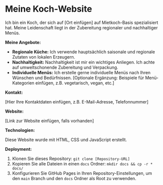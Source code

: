 # Meine Koch-Website

Ich bin ein Koch, der sich auf [Ort einfügen] auf Mietkoch-Basis spezialisiert hat.  Meine Leidenschaft liegt in der Zubereitung regionaler und nachhaltiger Menüs.

**Meine Angebote:**

* **Regionale Küche:** Ich verwende hauptsächlich saisonale und regionale Zutaten von lokalen Erzeugern.
* **Nachhaltigkeit:**  Nachhaltigkeit ist mir ein wichtiges Anliegen. Ich achte auf umweltschonende Zubereitung und Verpackung.
* **Individuelle Menüs:** Ich erstelle gerne individuelle Menüs nach Ihren Wünschen und Bedürfnissen.  [Optionale Ergänzung:  Beispiele für Menü-Kategorien einfügen, z.B.  vegetarisch, vegan, etc.]

**Kontakt:**

[Hier Ihre Kontaktdaten einfügen, z.B. E-Mail-Adresse, Telefonnummer]

**Website:**

[Link zur Website einfügen, falls vorhanden]


**Technologien:**

Diese Website wurde mit HTML, CSS und JavaScript erstellt.


**Deployment:**

1. Klonen Sie dieses Repository: `git clone [Repository-URL]`
2. Kopieren Sie alle Dateien in einen `docs` Ordner: `mkdir docs && cp -r * docs/`
3. Konfigurieren Sie GitHub Pages in Ihren Repository-Einstellungen, um den `main` Branch und den `docs` Ordner als Root zu verwenden.


